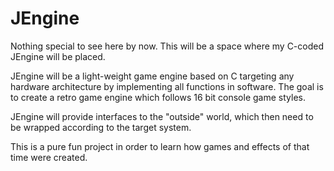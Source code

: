 # JEngine

Nothing special to see here by now. This will be a space where my C-coded JEngine will be placed.

JEngine will be a light-weight game engine based on C targeting any hardware architecture by implementing all functions in software.
The goal is to create a retro game engine which follows 16 bit console game styles. 

JEngine will provide interfaces to the "outside" world, which then need to be wrapped according to the target system.

This is a pure fun project in order to learn how games and effects of that time were created.
